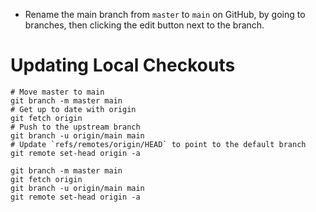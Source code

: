 - Rename the main branch from `master` to `main` on GitHub, by going to branches, then clicking the edit button next to the branch.

# Updating Local Checkouts

    # Move master to main
    git branch -m master main
    # Get up to date with origin
    git fetch origin
    # Push to the upstream branch
    git branch -u origin/main main
    # Update `refs/remotes/origin/HEAD` to point to the default branch
    git remote set-head origin -a

    git branch -m master main
    git fetch origin
    git branch -u origin/main main
    git remote set-head origin -a

